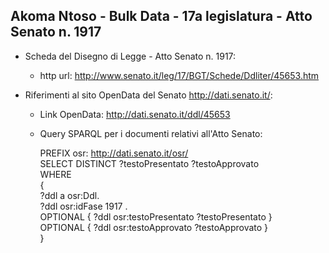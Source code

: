 ## Akoma Ntoso - Bulk Data - 17a legislatura - Atto Senato n. 1917 ##

* Scheda del Disegno di Legge - Atto Senato n. 1917:
	* http url: http://www.senato.it/leg/17/BGT/Schede/Ddliter/45653.htm

* Riferimenti al sito OpenData del Senato http://dati.senato.it/:
	* Link OpenData: http://dati.senato.it/ddl/45653
	* Query SPARQL per i documenti relativi all'Atto Senato:

        PREFIX osr: <http://dati.senato.it/osr/>  
		SELECT DISTINCT ?testoPresentato ?testoApprovato  
		WHERE  
		{  
		    ?ddl a osr:Ddl.  
		    ?ddl osr:idFase 1917 .  
		    OPTIONAL { ?ddl osr:testoPresentato ?testoPresentato }  
		    OPTIONAL { ?ddl osr:testoApprovato ?testoApprovato }  
		}
		